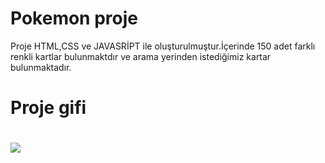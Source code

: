<h1>Pokemon proje</h1>

Proje HTML,CSS ve JAVASRİPT ile oluşturulmuştur.İçerinde 150 adet farklı renkli kartlar bulunmaktdır ve arama yerinden istediğimiz kartar bulunmaktadır.

<h1>Proje gifi<h1>

<img src="./images/Document-Profil-1-Microsoft_-Edge-2023-11-17-12-56-39.gif"/>
